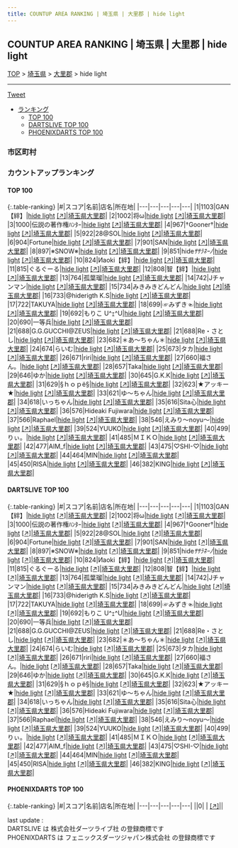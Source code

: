 ```yaml
---
title: COUNTUP AREA RANKING | 埼玉県 | 大里郡 | hide light
---
```

## COUNTUP AREA RANKING | 埼玉県 | 大里郡 | hide light

[TOP](/darts/rank/) > [埼玉県](/darts/rank/埼玉県/) > [大里郡](/darts/rank/埼玉県/大里郡/) > hide light

___

<a href="https://twitter.com/share?ref_src=twsrc%5Etfw" data-text="COUNTUP AREA RANKING | 埼玉県大里郡hide light" class="twitter-share-button" data-hashtags="DARTSLIVE,PHOENIXDARTS,darts,ダーツ" data-show-count="false">Tweet</a>

* [ランキング](#カウントアップランキング)
    * [TOP 100](#top-100)
    * [DARTSLIVE TOP 100](#dartslive-top-100)
    * [PHOENIXDARTS TOP 100](#phoenixdarts-top-100)

### 市区町村

<ul>

</ul>

### カウントアップランキング

#### TOP 100



{:.table-ranking}
|#|スコア|名前|店名|所在地|
|---|---|---|---|---|
|1|1103|<span class="rank-name-dl">GAN【絆】</span>|<a href="/darts/rank/shops/5f56c6a642237fd10d9b047a20a7ba1e.html">hide light</a> <a href="https://search.dartslive.com/jp/shop/5f56c6a642237fd10d9b047a20a7ba1e">[↗]</a>|<a href="/darts/rank/埼玉県/大里郡">埼玉県大里郡</a>|
|2|1002|<span class="rank-name-dl">将ω</span>|<a href="/darts/rank/shops/5f56c6a642237fd10d9b047a20a7ba1e.html">hide light</a> <a href="https://search.dartslive.com/jp/shop/5f56c6a642237fd10d9b047a20a7ba1e">[↗]</a>|<a href="/darts/rank/埼玉県/大里郡">埼玉県大里郡</a>|
|3|1000|<span class="rank-name-dl">伝説の著作権ﾊﾝﾀｰ</span>|<a href="/darts/rank/shops/5f56c6a642237fd10d9b047a20a7ba1e.html">hide light</a> <a href="https://search.dartslive.com/jp/shop/5f56c6a642237fd10d9b047a20a7ba1e">[↗]</a>|<a href="/darts/rank/埼玉県/大里郡">埼玉県大里郡</a>|
|4|967|<span class="rank-name-dl">†Gooner†</span>|<a href="/darts/rank/shops/5f56c6a642237fd10d9b047a20a7ba1e.html">hide light</a> <a href="https://search.dartslive.com/jp/shop/5f56c6a642237fd10d9b047a20a7ba1e">[↗]</a>|<a href="/darts/rank/埼玉県/大里郡">埼玉県大里郡</a>|
|5|922|<span class="rank-name-dl">28@SOL</span>|<a href="/darts/rank/shops/5f56c6a642237fd10d9b047a20a7ba1e.html">hide light</a> <a href="https://search.dartslive.com/jp/shop/5f56c6a642237fd10d9b047a20a7ba1e">[↗]</a>|<a href="/darts/rank/埼玉県/大里郡">埼玉県大里郡</a>|
|6|904|<span class="rank-name-dl">Fortune</span>|<a href="/darts/rank/shops/5f56c6a642237fd10d9b047a20a7ba1e.html">hide light</a> <a href="https://search.dartslive.com/jp/shop/5f56c6a642237fd10d9b047a20a7ba1e">[↗]</a>|<a href="/darts/rank/埼玉県/大里郡">埼玉県大里郡</a>|
|7|901|<span class="rank-name-dl">SAN</span>|<a href="/darts/rank/shops/5f56c6a642237fd10d9b047a20a7ba1e.html">hide light</a> <a href="https://search.dartslive.com/jp/shop/5f56c6a642237fd10d9b047a20a7ba1e">[↗]</a>|<a href="/darts/rank/埼玉県/大里郡">埼玉県大里郡</a>|
|8|897|<span class="rank-name-dl">※SNOW※</span>|<a href="/darts/rank/shops/5f56c6a642237fd10d9b047a20a7ba1e.html">hide light</a> <a href="https://search.dartslive.com/jp/shop/5f56c6a642237fd10d9b047a20a7ba1e">[↗]</a>|<a href="/darts/rank/埼玉県/大里郡">埼玉県大里郡</a>|
|9|851|<span class="rank-name-dl">hide*ｻｻﾗﾈｰﾉ*</span>|<a href="/darts/rank/shops/5f56c6a642237fd10d9b047a20a7ba1e.html">hide light</a> <a href="https://search.dartslive.com/jp/shop/5f56c6a642237fd10d9b047a20a7ba1e">[↗]</a>|<a href="/darts/rank/埼玉県/大里郡">埼玉県大里郡</a>|
|10|824|<span class="rank-name-dl">Иaoki【絆】</span>|<a href="/darts/rank/shops/5f56c6a642237fd10d9b047a20a7ba1e.html">hide light</a> <a href="https://search.dartslive.com/jp/shop/5f56c6a642237fd10d9b047a20a7ba1e">[↗]</a>|<a href="/darts/rank/埼玉県/大里郡">埼玉県大里郡</a>|
|11|815|<span class="rank-name-dl">ぐるぐーる</span>|<a href="/darts/rank/shops/5f56c6a642237fd10d9b047a20a7ba1e.html">hide light</a> <a href="https://search.dartslive.com/jp/shop/5f56c6a642237fd10d9b047a20a7ba1e">[↗]</a>|<a href="/darts/rank/埼玉県/大里郡">埼玉県大里郡</a>|
|12|808|<span class="rank-name-dl">智【絆】</span>|<a href="/darts/rank/shops/5f56c6a642237fd10d9b047a20a7ba1e.html">hide light</a> <a href="https://search.dartslive.com/jp/shop/5f56c6a642237fd10d9b047a20a7ba1e">[↗]</a>|<a href="/darts/rank/埼玉県/大里郡">埼玉県大里郡</a>|
|13|764|<span class="rank-name-dl">孤葉瑠</span>|<a href="/darts/rank/shops/5f56c6a642237fd10d9b047a20a7ba1e.html">hide light</a> <a href="https://search.dartslive.com/jp/shop/5f56c6a642237fd10d9b047a20a7ba1e">[↗]</a>|<a href="/darts/rank/埼玉県/大里郡">埼玉県大里郡</a>|
|14|742|<span class="rank-name-dl">Jチャンマン</span>|<a href="/darts/rank/shops/5f56c6a642237fd10d9b047a20a7ba1e.html">hide light</a> <a href="https://search.dartslive.com/jp/shop/5f56c6a642237fd10d9b047a20a7ba1e">[↗]</a>|<a href="/darts/rank/埼玉県/大里郡">埼玉県大里郡</a>|
|15|734|<span class="rank-name-dl">みきみきどんどん</span>|<a href="/darts/rank/shops/5f56c6a642237fd10d9b047a20a7ba1e.html">hide light</a> <a href="https://search.dartslive.com/jp/shop/5f56c6a642237fd10d9b047a20a7ba1e">[↗]</a>|<a href="/darts/rank/埼玉県/大里郡">埼玉県大里郡</a>|
|16|733|<span class="rank-name-dl">@hiderigth K.S</span>|<a href="/darts/rank/shops/5f56c6a642237fd10d9b047a20a7ba1e.html">hide light</a> <a href="https://search.dartslive.com/jp/shop/5f56c6a642237fd10d9b047a20a7ba1e">[↗]</a>|<a href="/darts/rank/埼玉県/大里郡">埼玉県大里郡</a>|
|17|722|<span class="rank-name-dl">TAKUYA</span>|<a href="/darts/rank/shops/5f56c6a642237fd10d9b047a20a7ba1e.html">hide light</a> <a href="https://search.dartslive.com/jp/shop/5f56c6a642237fd10d9b047a20a7ba1e">[↗]</a>|<a href="/darts/rank/埼玉県/大里郡">埼玉県大里郡</a>|
|18|699|<span class="rank-name-dl">☞みずき☜</span>|<a href="/darts/rank/shops/5f56c6a642237fd10d9b047a20a7ba1e.html">hide light</a> <a href="https://search.dartslive.com/jp/shop/5f56c6a642237fd10d9b047a20a7ba1e">[↗]</a>|<a href="/darts/rank/埼玉県/大里郡">埼玉県大里郡</a>|
|19|692|<span class="rank-name-dl">もりこ U^ｪ^U</span>|<a href="/darts/rank/shops/5f56c6a642237fd10d9b047a20a7ba1e.html">hide light</a> <a href="https://search.dartslive.com/jp/shop/5f56c6a642237fd10d9b047a20a7ba1e">[↗]</a>|<a href="/darts/rank/埼玉県/大里郡">埼玉県大里郡</a>|
|20|690|<span class="rank-name-dl">一等兵</span>|<a href="/darts/rank/shops/5f56c6a642237fd10d9b047a20a7ba1e.html">hide light</a> <a href="https://search.dartslive.com/jp/shop/5f56c6a642237fd10d9b047a20a7ba1e">[↗]</a>|<a href="/darts/rank/埼玉県/大里郡">埼玉県大里郡</a>|
|21|688|<span class="rank-name-dl">G.G.GUCCHI@ZEUS</span>|<a href="/darts/rank/shops/5f56c6a642237fd10d9b047a20a7ba1e.html">hide light</a> <a href="https://search.dartslive.com/jp/shop/5f56c6a642237fd10d9b047a20a7ba1e">[↗]</a>|<a href="/darts/rank/埼玉県/大里郡">埼玉県大里郡</a>|
|21|688|<span class="rank-name-dl">Re・さとし</span>|<a href="/darts/rank/shops/5f56c6a642237fd10d9b047a20a7ba1e.html">hide light</a> <a href="https://search.dartslive.com/jp/shop/5f56c6a642237fd10d9b047a20a7ba1e">[↗]</a>|<a href="/darts/rank/埼玉県/大里郡">埼玉県大里郡</a>|
|23|682|<span class="rank-name-dl">＊あ～ちゃん＊</span>|<a href="/darts/rank/shops/5f56c6a642237fd10d9b047a20a7ba1e.html">hide light</a> <a href="https://search.dartslive.com/jp/shop/5f56c6a642237fd10d9b047a20a7ba1e">[↗]</a>|<a href="/darts/rank/埼玉県/大里郡">埼玉県大里郡</a>|
|24|674|<span class="rank-name-dl">らいむ</span>|<a href="/darts/rank/shops/5f56c6a642237fd10d9b047a20a7ba1e.html">hide light</a> <a href="https://search.dartslive.com/jp/shop/5f56c6a642237fd10d9b047a20a7ba1e">[↗]</a>|<a href="/darts/rank/埼玉県/大里郡">埼玉県大里郡</a>|
|25|673|<span class="rank-name-dl">タカ</span>|<a href="/darts/rank/shops/5f56c6a642237fd10d9b047a20a7ba1e.html">hide light</a> <a href="https://search.dartslive.com/jp/shop/5f56c6a642237fd10d9b047a20a7ba1e">[↗]</a>|<a href="/darts/rank/埼玉県/大里郡">埼玉県大里郡</a>|
|26|671|<span class="rank-name-dl">riri</span>|<a href="/darts/rank/shops/5f56c6a642237fd10d9b047a20a7ba1e.html">hide light</a> <a href="https://search.dartslive.com/jp/shop/5f56c6a642237fd10d9b047a20a7ba1e">[↗]</a>|<a href="/darts/rank/埼玉県/大里郡">埼玉県大里郡</a>|
|27|660|<span class="rank-name-dl">福さん。</span>|<a href="/darts/rank/shops/5f56c6a642237fd10d9b047a20a7ba1e.html">hide light</a> <a href="https://search.dartslive.com/jp/shop/5f56c6a642237fd10d9b047a20a7ba1e">[↗]</a>|<a href="/darts/rank/埼玉県/大里郡">埼玉県大里郡</a>|
|28|657|<span class="rank-name-dl">Taka</span>|<a href="/darts/rank/shops/5f56c6a642237fd10d9b047a20a7ba1e.html">hide light</a> <a href="https://search.dartslive.com/jp/shop/5f56c6a642237fd10d9b047a20a7ba1e">[↗]</a>|<a href="/darts/rank/埼玉県/大里郡">埼玉県大里郡</a>|
|29|646|<span class="rank-name-dl">ゆか</span>|<a href="/darts/rank/shops/5f56c6a642237fd10d9b047a20a7ba1e.html">hide light</a> <a href="https://search.dartslive.com/jp/shop/5f56c6a642237fd10d9b047a20a7ba1e">[↗]</a>|<a href="/darts/rank/埼玉県/大里郡">埼玉県大里郡</a>|
|30|645|<span class="rank-name-dl">G.K.K</span>|<a href="/darts/rank/shops/5f56c6a642237fd10d9b047a20a7ba1e.html">hide light</a> <a href="https://search.dartslive.com/jp/shop/5f56c6a642237fd10d9b047a20a7ba1e">[↗]</a>|<a href="/darts/rank/埼玉県/大里郡">埼玉県大里郡</a>|
|31|629|<span class="rank-name-dl">§ｈｏｐё§</span>|<a href="/darts/rank/shops/5f56c6a642237fd10d9b047a20a7ba1e.html">hide light</a> <a href="https://search.dartslive.com/jp/shop/5f56c6a642237fd10d9b047a20a7ba1e">[↗]</a>|<a href="/darts/rank/埼玉県/大里郡">埼玉県大里郡</a>|
|32|623|<span class="rank-name-dl">★アッキー★</span>|<a href="/darts/rank/shops/5f56c6a642237fd10d9b047a20a7ba1e.html">hide light</a> <a href="https://search.dartslive.com/jp/shop/5f56c6a642237fd10d9b047a20a7ba1e">[↗]</a>|<a href="/darts/rank/埼玉県/大里郡">埼玉県大里郡</a>|
|33|621|<span class="rank-name-dl">ゆ～ちゃん</span>|<a href="/darts/rank/shops/5f56c6a642237fd10d9b047a20a7ba1e.html">hide light</a> <a href="https://search.dartslive.com/jp/shop/5f56c6a642237fd10d9b047a20a7ba1e">[↗]</a>|<a href="/darts/rank/埼玉県/大里郡">埼玉県大里郡</a>|
|34|618|<span class="rank-name-dl">いっちゃん</span>|<a href="/darts/rank/shops/5f56c6a642237fd10d9b047a20a7ba1e.html">hide light</a> <a href="https://search.dartslive.com/jp/shop/5f56c6a642237fd10d9b047a20a7ba1e">[↗]</a>|<a href="/darts/rank/埼玉県/大里郡">埼玉県大里郡</a>|
|35|616|<span class="rank-name-dl">Sita心</span>|<a href="/darts/rank/shops/5f56c6a642237fd10d9b047a20a7ba1e.html">hide light</a> <a href="https://search.dartslive.com/jp/shop/5f56c6a642237fd10d9b047a20a7ba1e">[↗]</a>|<a href="/darts/rank/埼玉県/大里郡">埼玉県大里郡</a>|
|36|576|<span class="rank-name-dl">Hideaki Fujiwara</span>|<a href="/darts/rank/shops/5f56c6a642237fd10d9b047a20a7ba1e.html">hide light</a> <a href="https://search.dartslive.com/jp/shop/5f56c6a642237fd10d9b047a20a7ba1e">[↗]</a>|<a href="/darts/rank/埼玉県/大里郡">埼玉県大里郡</a>|
|37|566|<span class="rank-name-dl">Raphael</span>|<a href="/darts/rank/shops/5f56c6a642237fd10d9b047a20a7ba1e.html">hide light</a> <a href="https://search.dartslive.com/jp/shop/5f56c6a642237fd10d9b047a20a7ba1e">[↗]</a>|<a href="/darts/rank/埼玉県/大里郡">埼玉県大里郡</a>|
|38|546|<span class="rank-name-dl">えみり〜noyu〜</span>|<a href="/darts/rank/shops/5f56c6a642237fd10d9b047a20a7ba1e.html">hide light</a> <a href="https://search.dartslive.com/jp/shop/5f56c6a642237fd10d9b047a20a7ba1e">[↗]</a>|<a href="/darts/rank/埼玉県/大里郡">埼玉県大里郡</a>|
|39|524|<span class="rank-name-dl">YUUKO</span>|<a href="/darts/rank/shops/5f56c6a642237fd10d9b047a20a7ba1e.html">hide light</a> <a href="https://search.dartslive.com/jp/shop/5f56c6a642237fd10d9b047a20a7ba1e">[↗]</a>|<a href="/darts/rank/埼玉県/大里郡">埼玉県大里郡</a>|
|40|499|<span class="rank-name-dl">りぃ。</span>|<a href="/darts/rank/shops/5f56c6a642237fd10d9b047a20a7ba1e.html">hide light</a> <a href="https://search.dartslive.com/jp/shop/5f56c6a642237fd10d9b047a20a7ba1e">[↗]</a>|<a href="/darts/rank/埼玉県/大里郡">埼玉県大里郡</a>|
|41|485|<span class="rank-name-dl">ＭＩＫＯ</span>|<a href="/darts/rank/shops/5f56c6a642237fd10d9b047a20a7ba1e.html">hide light</a> <a href="https://search.dartslive.com/jp/shop/5f56c6a642237fd10d9b047a20a7ba1e">[↗]</a>|<a href="/darts/rank/埼玉県/大里郡">埼玉県大里郡</a>|
|42|477|<span class="rank-name-dl">AIM_f</span>|<a href="/darts/rank/shops/5f56c6a642237fd10d9b047a20a7ba1e.html">hide light</a> <a href="https://search.dartslive.com/jp/shop/5f56c6a642237fd10d9b047a20a7ba1e">[↗]</a>|<a href="/darts/rank/埼玉県/大里郡">埼玉県大里郡</a>|
|43|475|<span class="rank-name-dl">♡SHI-♡</span>|<a href="/darts/rank/shops/5f56c6a642237fd10d9b047a20a7ba1e.html">hide light</a> <a href="https://search.dartslive.com/jp/shop/5f56c6a642237fd10d9b047a20a7ba1e">[↗]</a>|<a href="/darts/rank/埼玉県/大里郡">埼玉県大里郡</a>|
|44|464|<span class="rank-name-dl">MIN</span>|<a href="/darts/rank/shops/5f56c6a642237fd10d9b047a20a7ba1e.html">hide light</a> <a href="https://search.dartslive.com/jp/shop/5f56c6a642237fd10d9b047a20a7ba1e">[↗]</a>|<a href="/darts/rank/埼玉県/大里郡">埼玉県大里郡</a>|
|45|450|<span class="rank-name-dl">RISA</span>|<a href="/darts/rank/shops/5f56c6a642237fd10d9b047a20a7ba1e.html">hide light</a> <a href="https://search.dartslive.com/jp/shop/5f56c6a642237fd10d9b047a20a7ba1e">[↗]</a>|<a href="/darts/rank/埼玉県/大里郡">埼玉県大里郡</a>|
|46|382|<span class="rank-name-dl">KING</span>|<a href="/darts/rank/shops/5f56c6a642237fd10d9b047a20a7ba1e.html">hide light</a> <a href="https://search.dartslive.com/jp/shop/5f56c6a642237fd10d9b047a20a7ba1e">[↗]</a>|<a href="/darts/rank/埼玉県/大里郡">埼玉県大里郡</a>|


#### DARTSLIVE TOP 100



{:.table-ranking}
|#|スコア|名前|店名|所在地|
|---|---|---|---|---|
|1|1103|<span class="rank-name-dl">GAN【絆】</span>|<a href="/darts/rank/shops/5f56c6a642237fd10d9b047a20a7ba1e.html">hide light</a> <a href="https://search.dartslive.com/jp/shop/5f56c6a642237fd10d9b047a20a7ba1e">[↗]</a>|<a href="/darts/rank/埼玉県/大里郡">埼玉県大里郡</a>|
|2|1002|<span class="rank-name-dl">将ω</span>|<a href="/darts/rank/shops/5f56c6a642237fd10d9b047a20a7ba1e.html">hide light</a> <a href="https://search.dartslive.com/jp/shop/5f56c6a642237fd10d9b047a20a7ba1e">[↗]</a>|<a href="/darts/rank/埼玉県/大里郡">埼玉県大里郡</a>|
|3|1000|<span class="rank-name-dl">伝説の著作権ﾊﾝﾀｰ</span>|<a href="/darts/rank/shops/5f56c6a642237fd10d9b047a20a7ba1e.html">hide light</a> <a href="https://search.dartslive.com/jp/shop/5f56c6a642237fd10d9b047a20a7ba1e">[↗]</a>|<a href="/darts/rank/埼玉県/大里郡">埼玉県大里郡</a>|
|4|967|<span class="rank-name-dl">†Gooner†</span>|<a href="/darts/rank/shops/5f56c6a642237fd10d9b047a20a7ba1e.html">hide light</a> <a href="https://search.dartslive.com/jp/shop/5f56c6a642237fd10d9b047a20a7ba1e">[↗]</a>|<a href="/darts/rank/埼玉県/大里郡">埼玉県大里郡</a>|
|5|922|<span class="rank-name-dl">28@SOL</span>|<a href="/darts/rank/shops/5f56c6a642237fd10d9b047a20a7ba1e.html">hide light</a> <a href="https://search.dartslive.com/jp/shop/5f56c6a642237fd10d9b047a20a7ba1e">[↗]</a>|<a href="/darts/rank/埼玉県/大里郡">埼玉県大里郡</a>|
|6|904|<span class="rank-name-dl">Fortune</span>|<a href="/darts/rank/shops/5f56c6a642237fd10d9b047a20a7ba1e.html">hide light</a> <a href="https://search.dartslive.com/jp/shop/5f56c6a642237fd10d9b047a20a7ba1e">[↗]</a>|<a href="/darts/rank/埼玉県/大里郡">埼玉県大里郡</a>|
|7|901|<span class="rank-name-dl">SAN</span>|<a href="/darts/rank/shops/5f56c6a642237fd10d9b047a20a7ba1e.html">hide light</a> <a href="https://search.dartslive.com/jp/shop/5f56c6a642237fd10d9b047a20a7ba1e">[↗]</a>|<a href="/darts/rank/埼玉県/大里郡">埼玉県大里郡</a>|
|8|897|<span class="rank-name-dl">※SNOW※</span>|<a href="/darts/rank/shops/5f56c6a642237fd10d9b047a20a7ba1e.html">hide light</a> <a href="https://search.dartslive.com/jp/shop/5f56c6a642237fd10d9b047a20a7ba1e">[↗]</a>|<a href="/darts/rank/埼玉県/大里郡">埼玉県大里郡</a>|
|9|851|<span class="rank-name-dl">hide*ｻｻﾗﾈｰﾉ*</span>|<a href="/darts/rank/shops/5f56c6a642237fd10d9b047a20a7ba1e.html">hide light</a> <a href="https://search.dartslive.com/jp/shop/5f56c6a642237fd10d9b047a20a7ba1e">[↗]</a>|<a href="/darts/rank/埼玉県/大里郡">埼玉県大里郡</a>|
|10|824|<span class="rank-name-dl">Иaoki【絆】</span>|<a href="/darts/rank/shops/5f56c6a642237fd10d9b047a20a7ba1e.html">hide light</a> <a href="https://search.dartslive.com/jp/shop/5f56c6a642237fd10d9b047a20a7ba1e">[↗]</a>|<a href="/darts/rank/埼玉県/大里郡">埼玉県大里郡</a>|
|11|815|<span class="rank-name-dl">ぐるぐーる</span>|<a href="/darts/rank/shops/5f56c6a642237fd10d9b047a20a7ba1e.html">hide light</a> <a href="https://search.dartslive.com/jp/shop/5f56c6a642237fd10d9b047a20a7ba1e">[↗]</a>|<a href="/darts/rank/埼玉県/大里郡">埼玉県大里郡</a>|
|12|808|<span class="rank-name-dl">智【絆】</span>|<a href="/darts/rank/shops/5f56c6a642237fd10d9b047a20a7ba1e.html">hide light</a> <a href="https://search.dartslive.com/jp/shop/5f56c6a642237fd10d9b047a20a7ba1e">[↗]</a>|<a href="/darts/rank/埼玉県/大里郡">埼玉県大里郡</a>|
|13|764|<span class="rank-name-dl">孤葉瑠</span>|<a href="/darts/rank/shops/5f56c6a642237fd10d9b047a20a7ba1e.html">hide light</a> <a href="https://search.dartslive.com/jp/shop/5f56c6a642237fd10d9b047a20a7ba1e">[↗]</a>|<a href="/darts/rank/埼玉県/大里郡">埼玉県大里郡</a>|
|14|742|<span class="rank-name-dl">Jチャンマン</span>|<a href="/darts/rank/shops/5f56c6a642237fd10d9b047a20a7ba1e.html">hide light</a> <a href="https://search.dartslive.com/jp/shop/5f56c6a642237fd10d9b047a20a7ba1e">[↗]</a>|<a href="/darts/rank/埼玉県/大里郡">埼玉県大里郡</a>|
|15|734|<span class="rank-name-dl">みきみきどんどん</span>|<a href="/darts/rank/shops/5f56c6a642237fd10d9b047a20a7ba1e.html">hide light</a> <a href="https://search.dartslive.com/jp/shop/5f56c6a642237fd10d9b047a20a7ba1e">[↗]</a>|<a href="/darts/rank/埼玉県/大里郡">埼玉県大里郡</a>|
|16|733|<span class="rank-name-dl">@hiderigth K.S</span>|<a href="/darts/rank/shops/5f56c6a642237fd10d9b047a20a7ba1e.html">hide light</a> <a href="https://search.dartslive.com/jp/shop/5f56c6a642237fd10d9b047a20a7ba1e">[↗]</a>|<a href="/darts/rank/埼玉県/大里郡">埼玉県大里郡</a>|
|17|722|<span class="rank-name-dl">TAKUYA</span>|<a href="/darts/rank/shops/5f56c6a642237fd10d9b047a20a7ba1e.html">hide light</a> <a href="https://search.dartslive.com/jp/shop/5f56c6a642237fd10d9b047a20a7ba1e">[↗]</a>|<a href="/darts/rank/埼玉県/大里郡">埼玉県大里郡</a>|
|18|699|<span class="rank-name-dl">☞みずき☜</span>|<a href="/darts/rank/shops/5f56c6a642237fd10d9b047a20a7ba1e.html">hide light</a> <a href="https://search.dartslive.com/jp/shop/5f56c6a642237fd10d9b047a20a7ba1e">[↗]</a>|<a href="/darts/rank/埼玉県/大里郡">埼玉県大里郡</a>|
|19|692|<span class="rank-name-dl">もりこ U^ｪ^U</span>|<a href="/darts/rank/shops/5f56c6a642237fd10d9b047a20a7ba1e.html">hide light</a> <a href="https://search.dartslive.com/jp/shop/5f56c6a642237fd10d9b047a20a7ba1e">[↗]</a>|<a href="/darts/rank/埼玉県/大里郡">埼玉県大里郡</a>|
|20|690|<span class="rank-name-dl">一等兵</span>|<a href="/darts/rank/shops/5f56c6a642237fd10d9b047a20a7ba1e.html">hide light</a> <a href="https://search.dartslive.com/jp/shop/5f56c6a642237fd10d9b047a20a7ba1e">[↗]</a>|<a href="/darts/rank/埼玉県/大里郡">埼玉県大里郡</a>|
|21|688|<span class="rank-name-dl">G.G.GUCCHI@ZEUS</span>|<a href="/darts/rank/shops/5f56c6a642237fd10d9b047a20a7ba1e.html">hide light</a> <a href="https://search.dartslive.com/jp/shop/5f56c6a642237fd10d9b047a20a7ba1e">[↗]</a>|<a href="/darts/rank/埼玉県/大里郡">埼玉県大里郡</a>|
|21|688|<span class="rank-name-dl">Re・さとし</span>|<a href="/darts/rank/shops/5f56c6a642237fd10d9b047a20a7ba1e.html">hide light</a> <a href="https://search.dartslive.com/jp/shop/5f56c6a642237fd10d9b047a20a7ba1e">[↗]</a>|<a href="/darts/rank/埼玉県/大里郡">埼玉県大里郡</a>|
|23|682|<span class="rank-name-dl">＊あ～ちゃん＊</span>|<a href="/darts/rank/shops/5f56c6a642237fd10d9b047a20a7ba1e.html">hide light</a> <a href="https://search.dartslive.com/jp/shop/5f56c6a642237fd10d9b047a20a7ba1e">[↗]</a>|<a href="/darts/rank/埼玉県/大里郡">埼玉県大里郡</a>|
|24|674|<span class="rank-name-dl">らいむ</span>|<a href="/darts/rank/shops/5f56c6a642237fd10d9b047a20a7ba1e.html">hide light</a> <a href="https://search.dartslive.com/jp/shop/5f56c6a642237fd10d9b047a20a7ba1e">[↗]</a>|<a href="/darts/rank/埼玉県/大里郡">埼玉県大里郡</a>|
|25|673|<span class="rank-name-dl">タカ</span>|<a href="/darts/rank/shops/5f56c6a642237fd10d9b047a20a7ba1e.html">hide light</a> <a href="https://search.dartslive.com/jp/shop/5f56c6a642237fd10d9b047a20a7ba1e">[↗]</a>|<a href="/darts/rank/埼玉県/大里郡">埼玉県大里郡</a>|
|26|671|<span class="rank-name-dl">riri</span>|<a href="/darts/rank/shops/5f56c6a642237fd10d9b047a20a7ba1e.html">hide light</a> <a href="https://search.dartslive.com/jp/shop/5f56c6a642237fd10d9b047a20a7ba1e">[↗]</a>|<a href="/darts/rank/埼玉県/大里郡">埼玉県大里郡</a>|
|27|660|<span class="rank-name-dl">福さん。</span>|<a href="/darts/rank/shops/5f56c6a642237fd10d9b047a20a7ba1e.html">hide light</a> <a href="https://search.dartslive.com/jp/shop/5f56c6a642237fd10d9b047a20a7ba1e">[↗]</a>|<a href="/darts/rank/埼玉県/大里郡">埼玉県大里郡</a>|
|28|657|<span class="rank-name-dl">Taka</span>|<a href="/darts/rank/shops/5f56c6a642237fd10d9b047a20a7ba1e.html">hide light</a> <a href="https://search.dartslive.com/jp/shop/5f56c6a642237fd10d9b047a20a7ba1e">[↗]</a>|<a href="/darts/rank/埼玉県/大里郡">埼玉県大里郡</a>|
|29|646|<span class="rank-name-dl">ゆか</span>|<a href="/darts/rank/shops/5f56c6a642237fd10d9b047a20a7ba1e.html">hide light</a> <a href="https://search.dartslive.com/jp/shop/5f56c6a642237fd10d9b047a20a7ba1e">[↗]</a>|<a href="/darts/rank/埼玉県/大里郡">埼玉県大里郡</a>|
|30|645|<span class="rank-name-dl">G.K.K</span>|<a href="/darts/rank/shops/5f56c6a642237fd10d9b047a20a7ba1e.html">hide light</a> <a href="https://search.dartslive.com/jp/shop/5f56c6a642237fd10d9b047a20a7ba1e">[↗]</a>|<a href="/darts/rank/埼玉県/大里郡">埼玉県大里郡</a>|
|31|629|<span class="rank-name-dl">§ｈｏｐё§</span>|<a href="/darts/rank/shops/5f56c6a642237fd10d9b047a20a7ba1e.html">hide light</a> <a href="https://search.dartslive.com/jp/shop/5f56c6a642237fd10d9b047a20a7ba1e">[↗]</a>|<a href="/darts/rank/埼玉県/大里郡">埼玉県大里郡</a>|
|32|623|<span class="rank-name-dl">★アッキー★</span>|<a href="/darts/rank/shops/5f56c6a642237fd10d9b047a20a7ba1e.html">hide light</a> <a href="https://search.dartslive.com/jp/shop/5f56c6a642237fd10d9b047a20a7ba1e">[↗]</a>|<a href="/darts/rank/埼玉県/大里郡">埼玉県大里郡</a>|
|33|621|<span class="rank-name-dl">ゆ～ちゃん</span>|<a href="/darts/rank/shops/5f56c6a642237fd10d9b047a20a7ba1e.html">hide light</a> <a href="https://search.dartslive.com/jp/shop/5f56c6a642237fd10d9b047a20a7ba1e">[↗]</a>|<a href="/darts/rank/埼玉県/大里郡">埼玉県大里郡</a>|
|34|618|<span class="rank-name-dl">いっちゃん</span>|<a href="/darts/rank/shops/5f56c6a642237fd10d9b047a20a7ba1e.html">hide light</a> <a href="https://search.dartslive.com/jp/shop/5f56c6a642237fd10d9b047a20a7ba1e">[↗]</a>|<a href="/darts/rank/埼玉県/大里郡">埼玉県大里郡</a>|
|35|616|<span class="rank-name-dl">Sita心</span>|<a href="/darts/rank/shops/5f56c6a642237fd10d9b047a20a7ba1e.html">hide light</a> <a href="https://search.dartslive.com/jp/shop/5f56c6a642237fd10d9b047a20a7ba1e">[↗]</a>|<a href="/darts/rank/埼玉県/大里郡">埼玉県大里郡</a>|
|36|576|<span class="rank-name-dl">Hideaki Fujiwara</span>|<a href="/darts/rank/shops/5f56c6a642237fd10d9b047a20a7ba1e.html">hide light</a> <a href="https://search.dartslive.com/jp/shop/5f56c6a642237fd10d9b047a20a7ba1e">[↗]</a>|<a href="/darts/rank/埼玉県/大里郡">埼玉県大里郡</a>|
|37|566|<span class="rank-name-dl">Raphael</span>|<a href="/darts/rank/shops/5f56c6a642237fd10d9b047a20a7ba1e.html">hide light</a> <a href="https://search.dartslive.com/jp/shop/5f56c6a642237fd10d9b047a20a7ba1e">[↗]</a>|<a href="/darts/rank/埼玉県/大里郡">埼玉県大里郡</a>|
|38|546|<span class="rank-name-dl">えみり〜noyu〜</span>|<a href="/darts/rank/shops/5f56c6a642237fd10d9b047a20a7ba1e.html">hide light</a> <a href="https://search.dartslive.com/jp/shop/5f56c6a642237fd10d9b047a20a7ba1e">[↗]</a>|<a href="/darts/rank/埼玉県/大里郡">埼玉県大里郡</a>|
|39|524|<span class="rank-name-dl">YUUKO</span>|<a href="/darts/rank/shops/5f56c6a642237fd10d9b047a20a7ba1e.html">hide light</a> <a href="https://search.dartslive.com/jp/shop/5f56c6a642237fd10d9b047a20a7ba1e">[↗]</a>|<a href="/darts/rank/埼玉県/大里郡">埼玉県大里郡</a>|
|40|499|<span class="rank-name-dl">りぃ。</span>|<a href="/darts/rank/shops/5f56c6a642237fd10d9b047a20a7ba1e.html">hide light</a> <a href="https://search.dartslive.com/jp/shop/5f56c6a642237fd10d9b047a20a7ba1e">[↗]</a>|<a href="/darts/rank/埼玉県/大里郡">埼玉県大里郡</a>|
|41|485|<span class="rank-name-dl">ＭＩＫＯ</span>|<a href="/darts/rank/shops/5f56c6a642237fd10d9b047a20a7ba1e.html">hide light</a> <a href="https://search.dartslive.com/jp/shop/5f56c6a642237fd10d9b047a20a7ba1e">[↗]</a>|<a href="/darts/rank/埼玉県/大里郡">埼玉県大里郡</a>|
|42|477|<span class="rank-name-dl">AIM_f</span>|<a href="/darts/rank/shops/5f56c6a642237fd10d9b047a20a7ba1e.html">hide light</a> <a href="https://search.dartslive.com/jp/shop/5f56c6a642237fd10d9b047a20a7ba1e">[↗]</a>|<a href="/darts/rank/埼玉県/大里郡">埼玉県大里郡</a>|
|43|475|<span class="rank-name-dl">♡SHI-♡</span>|<a href="/darts/rank/shops/5f56c6a642237fd10d9b047a20a7ba1e.html">hide light</a> <a href="https://search.dartslive.com/jp/shop/5f56c6a642237fd10d9b047a20a7ba1e">[↗]</a>|<a href="/darts/rank/埼玉県/大里郡">埼玉県大里郡</a>|
|44|464|<span class="rank-name-dl">MIN</span>|<a href="/darts/rank/shops/5f56c6a642237fd10d9b047a20a7ba1e.html">hide light</a> <a href="https://search.dartslive.com/jp/shop/5f56c6a642237fd10d9b047a20a7ba1e">[↗]</a>|<a href="/darts/rank/埼玉県/大里郡">埼玉県大里郡</a>|
|45|450|<span class="rank-name-dl">RISA</span>|<a href="/darts/rank/shops/5f56c6a642237fd10d9b047a20a7ba1e.html">hide light</a> <a href="https://search.dartslive.com/jp/shop/5f56c6a642237fd10d9b047a20a7ba1e">[↗]</a>|<a href="/darts/rank/埼玉県/大里郡">埼玉県大里郡</a>|
|46|382|<span class="rank-name-dl">KING</span>|<a href="/darts/rank/shops/5f56c6a642237fd10d9b047a20a7ba1e.html">hide light</a> <a href="https://search.dartslive.com/jp/shop/5f56c6a642237fd10d9b047a20a7ba1e">[↗]</a>|<a href="/darts/rank/埼玉県/大里郡">埼玉県大里郡</a>|


#### PHOENIXDARTS TOP 100



{:.table-ranking}
|#|スコア|名前|店名|所在地|
|---|---|---|---|---|
||0|<span class="rank-name-dl"> </span>|<a href="/darts/rank/shops/.html"></a> <a href="">[↗]</a>|<a href="/darts/rank//"></a>|


<div class="footer border-top border-gray-light mt-5 pt-3 text-right text-gray">
    last update : <span style="font-weight: italic" id="foot_last_modified"></span><br />
    DARTSLIVE は 株式会社ダーツライブ社 の登録商標です<br />
    PHOENIXDARTS は フェニックスダーツジャパン株式会社 の登録商標です<br />
</div>

<script src="https://cdnjs.cloudflare.com/ajax/libs/jquery.tablesorter/2.31.3/js/jquery.tablesorter.min.js" integrity="sha512-qzgd5cYSZcosqpzpn7zF2ZId8f/8CHmFKZ8j7mU4OUXTNRd5g+ZHBPsgKEwoqxCtdQvExE5LprwwPAgoicguNg==" crossorigin="anonymous" referrerpolicy="no-referrer"></script>
<link rel="stylesheet" href="https://cdnjs.cloudflare.com/ajax/libs/jquery.tablesorter/2.31.3/css/theme.default.min.css" integrity="sha512-wghhOJkjQX0Lh3NSWvNKeZ0ZpNn+SPVXX1Qyc9OCaogADktxrBiBdKGDoqVUOyhStvMBmJQ8ZdMHiR3wuEq8+w==" crossorigin="anonymous" referrerpolicy="no-referrer" />
<script>
$(function() {
    $(".table-ranking").tablesorter({sortList:[[0, 0]]});
    $("#foot_last_modified").text(formatDate(new Date(document.lastModified), 'yyyy-MM-dd HH:mm:ss'));
});
</script>

<script async src="https://platform.twitter.com/widgets.js" charset="utf-8"></script>